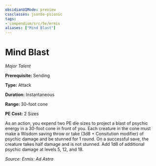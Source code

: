 ```yaml
---
obsidianUIMode: preview
cssclasses: json5e-psionic
tags:
- compendium/src/5e/ermis
aliases: ["Mind Blast"]
---
```

# Mind Blast
*Major Talent*  

**Prerequisite:** Sending

**Type:** Attack

**Duration:** Instantaneous

**Range:** 30-foot cone

**PE Cost:** 2 Sizes

As an action, you expend two PE die sizes to project a blast of psychic energy in a 30-foot cone in front of you. Each creature in the cone must make a Wisdom saving throw or take (3d8 + Consitution modifier) of psychic damage and be stunned for 1 round. On a successful save, the creature takes half damage and is not stunned. Add 1d8 of additional psychic damage at levels 5, 12, and 18.

*Source: Ermis: Ad Astra*